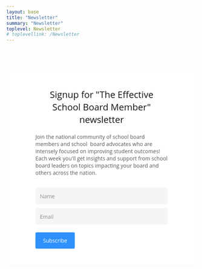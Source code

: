 ```yaml
---
layout: base
title: "Newsletter"
summary: "Newsletter"
toplevel: Newsletter
# toplevellink: /Newsletter
---
```


<script src="https://www1.effectiveschoolboards.com/forms/2148866901/embed.js"></script>
<style type="text/css">
#kajabi-form article,#kajabi-form aside,#kajabi-form audio,#kajabi-form command,#kajabi-form datagrid,#kajabi-form details,#kajabi-form dialog,#kajabi-form embed,#kajabi-form figcaption,#kajabi-form figure,#kajabi-form footer,#kajabi-form header,#kajabi-form hgroup,#kajabi-form menu,#kajabi-form nav,#kajabi-form section,#kajabi-form summary,#kajabi-form video,#kajabi-form wbr{display:block}#kajabi-form bdi,#kajabi-form figcaption,#kajabi-form keygen,#kajabi-form mark,#kajabi-form meter,#kajabi-form progress,#kajabi-form rp,#kajabi-form rt,#kajabi-form ruby,#kajabi-form time{display:inline}#kajabi-form acronym,#kajabi-form applet,#kajabi-form big,#kajabi-form center,#kajabi-form dir,#kajabi-form font,#kajabi-form frame,#kajabi-form frameset,#kajabi-form noframes,#kajabi-form s,#kajabi-form strike,#kajabi-form tt,#kajabi-form u,#kajabi-form xmp{display:none}#kajabi-form a,#kajabi-form abbr,#kajabi-form area,#kajabi-form article,#kajabi-form aside,#kajabi-form audio,#kajabi-form b,#kajabi-form bdo,#kajabi-form blockquote,#kajabi-form body,#kajabi-form button,#kajabi-form canvas,#kajabi-form caption,#kajabi-form cite,#kajabi-form code,#kajabi-form col,#kajabi-form colgroup,#kajabi-form command,#kajabi-form datalist,#kajabi-form dd,#kajabi-form del,#kajabi-form details,#kajabi-form dialog,#kajabi-form dfn,#kajabi-form div,#kajabi-form dl,#kajabi-form dt,#kajabi-form em,#kajabi-form embed,#kajabi-form fieldset,#kajabi-form figure,#kajabi-form form,#kajabi-form h1,#kajabi-form h2,#kajabi-form h3,#kajabi-form h4,#kajabi-form h5,#kajabi-form h6,#kajabi-form head,#kajabi-form header,#kajabi-form hgroup,#kajabi-form hr,#kajabi-form html,#kajabi-form i,#kajabi-form iframe,#kajabi-form img,#kajabi-form input,#kajabi-form ins,#kajabi-form keygen,#kajabi-form kbd,#kajabi-form label,#kajabi-form legend,#kajabi-form li,#kajabi-form map,#kajabi-form mark,#kajabi-form menu,#kajabi-form meter,#kajabi-form nav,#kajabi-form noscript,#kajabi-form object,#kajabi-form ol,#kajabi-form optgroup,#kajabi-form option,#kajabi-form output,#kajabi-form p,#kajabi-form param,#kajabi-form pre,#kajabi-form progress,#kajabi-form q,#kajabi-form rp,#kajabi-form rt,#kajabi-form ruby,#kajabi-form samp,#kajabi-form section,#kajabi-form select,#kajabi-form small,#kajabi-form span,#kajabi-form strong,#kajabi-form sub,#kajabi-form sup,#kajabi-form table,#kajabi-form tbody,#kajabi-form td,#kajabi-form textarea,#kajabi-form tfoot,#kajabi-form th,#kajabi-form thead,#kajabi-form time,#kajabi-form tr,#kajabi-form ul,#kajabi-form var,#kajabi-form video{background:rgba(0,0,0,0);border:0;font-size:100%;font:inherit;margin:0;outline:none;padding:0;text-align:left;text-decoration:none;vertical-align:baseline;z-index:1}#kajabi-form body{line-height:1}#kajabi-form ol,#kajabi-form ul{list-style:none}#kajabi-form blockquote,#kajabi-form q{quotes:none}#kajabi-form blockquote:before,#kajabi-form blockquote:after,#kajabi-form q:before,#kajabi-form q:after{content:"";content:none}#kajabi-form table{border-collapse:collapse;border-spacing:0}#kajabi-form .iti{position:relative;display:inline-block}#kajabi-form .iti *{box-sizing:border-box}#kajabi-form .iti__hide{display:none}#kajabi-form .iti__v-hide{visibility:hidden}#kajabi-form .iti__a11y-text{width:1px;height:1px;clip:rect(1px, 1px, 1px, 1px);overflow:hidden;position:absolute}#kajabi-form .iti input.iti__tel-input,#kajabi-form .iti input.iti__tel-input[type=text],#kajabi-form .iti input.iti__tel-input[type=tel]{position:relative;z-index:0;margin:0 !important}#kajabi-form .iti__country-container{max-height:42px;position:absolute;top:0;bottom:0;padding:1px}#kajabi-form .iti__selected-country{z-index:1;position:relative;display:flex;align-items:center;height:100%;background:none;border:0;margin:0;padding:0;font-family:inherit;font-size:inherit;color:inherit;border-radius:0;font-weight:inherit;line-height:inherit;text-decoration:none}#kajabi-form .iti__selected-country-primary{display:flex;align-items:center;height:100%;padding:0 6px 0 8px}#kajabi-form .iti__arrow{margin-left:6px;width:0;height:0;border-left:3px solid rgba(0,0,0,0);border-right:3px solid rgba(0,0,0,0);border-top:4px solid #555}#kajabi-form [dir=rtl] .iti__arrow{margin-right:6px;margin-left:0}#kajabi-form .iti__arrow--up{border-top:none;border-bottom:4px solid #555}#kajabi-form .iti__dropdown-content{border-radius:3px;background-color:#fff}#kajabi-form .iti--inline-dropdown .iti__dropdown-content{position:absolute;z-index:2;margin-top:3px;margin-left:-1px;border:1px solid #ccc;box-shadow:1px 1px 4px rgba(0,0,0,.2)}#kajabi-form .iti__search-input{width:100%;border-width:0;border-radius:3px}#kajabi-form .iti__search-input+.iti__country-list{border-top:1px solid #ccc}#kajabi-form .iti__country-list{list-style:none;padding:0;margin:0;overflow-y:scroll;-webkit-overflow-scrolling:touch}#kajabi-form .iti--inline-dropdown .iti__country-list{max-height:185px}#kajabi-form .iti--flexible-dropdown-width .iti__country-list{white-space:nowrap}@media(max-width: 500px){#kajabi-form .iti--flexible-dropdown-width .iti__country-list{white-space:normal}}#kajabi-form .iti__country{display:flex;align-items:center;padding:8px 8px;outline:none}#kajabi-form .iti__dial-code{color:#999}#kajabi-form .iti__country.iti__highlight{background-color:rgba(0,0,0,.05)}#kajabi-form .iti__country-list .iti__flag,#kajabi-form .iti__country-name{margin-right:8px}#kajabi-form [dir=rtl] .iti__country-list .iti__flag,#kajabi-form [dir=rtl] .iti__country-name{margin-right:0;margin-left:8px}#kajabi-form .iti--allow-dropdown .iti__country-container:not(:has(+input[disabled])):not(:has(+input[readonly])):hover,#kajabi-form .iti--allow-dropdown .iti__country-container:not(:has(+input[disabled])):not(:has(+input[readonly])):hover button{cursor:pointer}#kajabi-form .iti--allow-dropdown .iti__country-container:not(:has(+input[disabled])):not(:has(+input[readonly])) .iti__selected-country-primary:hover,#kajabi-form .iti--allow-dropdown .iti__country-container:not(:has(+input[disabled])):not(:has(+input[readonly])) .iti__selected-country:has(+.iti__dropdown-content:hover) .iti__selected-country-primary{background-color:rgba(0,0,0,.05)}#kajabi-form .iti .iti__selected-dial-code{margin-left:4px}#kajabi-form [dir=rtl] .iti .iti__selected-dial-code{margin-left:0;margin-right:4px}#kajabi-form .iti--container{position:fixed;top:-1000px;left:-1000px;z-index:1060;padding:1px}#kajabi-form .iti--container:hover{cursor:pointer}#kajabi-form .iti--fullscreen-popup.iti--container{background-color:rgba(0,0,0,.5);top:0;bottom:0;left:0;right:0;position:fixed;padding:30px;display:flex;flex-direction:column;justify-content:flex-start}#kajabi-form .iti--fullscreen-popup .iti__dropdown-content{display:flex;flex-direction:column;max-height:100%;position:relative}#kajabi-form .iti--fullscreen-popup .iti__country{padding:10px 10px;line-height:1.5em}#kajabi-form .iti__flag{--iti-flag-offset: 100px;height:12px;width:16px;border-radius:1px;box-shadow:0px 0px 1px 0px #888;background-image:url(https://kajabi-app-assets.kajabi-cdn.com/assets/iti/flags-667642959de122c4b844afcae211c1c54c9166d262fb833beb63abc02ebd0dd4.webp);background-repeat:no-repeat;background-position:var(--iti-flag-offset) 0;background-size:3904px 12px}#kajabi-form .iti__ac{--iti-flag-offset: -0px}#kajabi-form .iti__ad{--iti-flag-offset: -16px}#kajabi-form .iti__ae{--iti-flag-offset: -32px}#kajabi-form .iti__af{--iti-flag-offset: -48px}#kajabi-form .iti__ag{--iti-flag-offset: -64px}#kajabi-form .iti__ai{--iti-flag-offset: -80px}#kajabi-form .iti__al{--iti-flag-offset: -96px}#kajabi-form .iti__am{--iti-flag-offset: -112px}#kajabi-form .iti__ao{--iti-flag-offset: -128px}#kajabi-form .iti__ar{--iti-flag-offset: -144px}#kajabi-form .iti__as{--iti-flag-offset: -160px}#kajabi-form .iti__at{--iti-flag-offset: -176px}#kajabi-form .iti__au{--iti-flag-offset: -192px}#kajabi-form .iti__aw{--iti-flag-offset: -208px}#kajabi-form .iti__ax{--iti-flag-offset: -224px}#kajabi-form .iti__az{--iti-flag-offset: -240px}#kajabi-form .iti__ba{--iti-flag-offset: -256px}#kajabi-form .iti__bb{--iti-flag-offset: -272px}#kajabi-form .iti__bd{--iti-flag-offset: -288px}#kajabi-form .iti__be{--iti-flag-offset: -304px}#kajabi-form .iti__bf{--iti-flag-offset: -320px}#kajabi-form .iti__bg{--iti-flag-offset: -336px}#kajabi-form .iti__bh{--iti-flag-offset: -352px}#kajabi-form .iti__bi{--iti-flag-offset: -368px}#kajabi-form .iti__bj{--iti-flag-offset: -384px}#kajabi-form .iti__bl{--iti-flag-offset: -400px}#kajabi-form .iti__bm{--iti-flag-offset: -416px}#kajabi-form .iti__bn{--iti-flag-offset: -432px}#kajabi-form .iti__bo{--iti-flag-offset: -448px}#kajabi-form .iti__bq{--iti-flag-offset: -464px}#kajabi-form .iti__br{--iti-flag-offset: -480px}#kajabi-form .iti__bs{--iti-flag-offset: -496px}#kajabi-form .iti__bt{--iti-flag-offset: -512px}#kajabi-form .iti__bw{--iti-flag-offset: -528px}#kajabi-form .iti__by{--iti-flag-offset: -544px}#kajabi-form .iti__bz{--iti-flag-offset: -560px}#kajabi-form .iti__ca{--iti-flag-offset: -576px}#kajabi-form .iti__cc{--iti-flag-offset: -592px}#kajabi-form .iti__cd{--iti-flag-offset: -608px}#kajabi-form .iti__cf{--iti-flag-offset: -624px}#kajabi-form .iti__cg{--iti-flag-offset: -640px}#kajabi-form .iti__ch{--iti-flag-offset: -656px}#kajabi-form .iti__ci{--iti-flag-offset: -672px}#kajabi-form .iti__ck{--iti-flag-offset: -688px}#kajabi-form .iti__cl{--iti-flag-offset: -704px}#kajabi-form .iti__cm{--iti-flag-offset: -720px}#kajabi-form .iti__cn{--iti-flag-offset: -736px}#kajabi-form .iti__co{--iti-flag-offset: -752px}#kajabi-form .iti__cr{--iti-flag-offset: -768px}#kajabi-form .iti__cu{--iti-flag-offset: -784px}#kajabi-form .iti__cv{--iti-flag-offset: -800px}#kajabi-form .iti__cw{--iti-flag-offset: -816px}#kajabi-form .iti__cx{--iti-flag-offset: -832px}#kajabi-form .iti__cy{--iti-flag-offset: -848px}#kajabi-form .iti__cz{--iti-flag-offset: -864px}#kajabi-form .iti__de{--iti-flag-offset: -880px}#kajabi-form .iti__dj{--iti-flag-offset: -896px}#kajabi-form .iti__dk{--iti-flag-offset: -912px}#kajabi-form .iti__dm{--iti-flag-offset: -928px}#kajabi-form .iti__do{--iti-flag-offset: -944px}#kajabi-form .iti__dz{--iti-flag-offset: -960px}#kajabi-form .iti__ec{--iti-flag-offset: -976px}#kajabi-form .iti__ee{--iti-flag-offset: -992px}#kajabi-form .iti__eg{--iti-flag-offset: -1008px}#kajabi-form .iti__eh{--iti-flag-offset: -1024px}#kajabi-form .iti__er{--iti-flag-offset: -1040px}#kajabi-form .iti__es{--iti-flag-offset: -1056px}#kajabi-form .iti__et{--iti-flag-offset: -1072px}#kajabi-form .iti__fi{--iti-flag-offset: -1088px}#kajabi-form .iti__fj{--iti-flag-offset: -1104px}#kajabi-form .iti__fk{--iti-flag-offset: -1120px}#kajabi-form .iti__fm{--iti-flag-offset: -1136px}#kajabi-form .iti__fo{--iti-flag-offset: -1152px}#kajabi-form .iti__fr{--iti-flag-offset: -1168px}#kajabi-form .iti__ga{--iti-flag-offset: -1184px}#kajabi-form .iti__gb{--iti-flag-offset: -1200px}#kajabi-form .iti__gd{--iti-flag-offset: -1216px}#kajabi-form .iti__ge{--iti-flag-offset: -1232px}#kajabi-form .iti__gf{--iti-flag-offset: -1248px}#kajabi-form .iti__gg{--iti-flag-offset: -1264px}#kajabi-form .iti__gh{--iti-flag-offset: -1280px}#kajabi-form .iti__gi{--iti-flag-offset: -1296px}#kajabi-form .iti__gl{--iti-flag-offset: -1312px}#kajabi-form .iti__gm{--iti-flag-offset: -1328px}#kajabi-form .iti__gn{--iti-flag-offset: -1344px}#kajabi-form .iti__gp{--iti-flag-offset: -1360px}#kajabi-form .iti__gq{--iti-flag-offset: -1376px}#kajabi-form .iti__gr{--iti-flag-offset: -1392px}#kajabi-form .iti__gt{--iti-flag-offset: -1408px}#kajabi-form .iti__gu{--iti-flag-offset: -1424px}#kajabi-form .iti__gw{--iti-flag-offset: -1440px}#kajabi-form .iti__gy{--iti-flag-offset: -1456px}#kajabi-form .iti__hk{--iti-flag-offset: -1472px}#kajabi-form .iti__hn{--iti-flag-offset: -1488px}#kajabi-form .iti__hr{--iti-flag-offset: -1504px}#kajabi-form .iti__ht{--iti-flag-offset: -1520px}#kajabi-form .iti__hu{--iti-flag-offset: -1536px}#kajabi-form .iti__id{--iti-flag-offset: -1552px}#kajabi-form .iti__ie{--iti-flag-offset: -1568px}#kajabi-form .iti__il{--iti-flag-offset: -1584px}#kajabi-form .iti__im{--iti-flag-offset: -1600px}#kajabi-form .iti__in{--iti-flag-offset: -1616px}#kajabi-form .iti__io{--iti-flag-offset: -1632px}#kajabi-form .iti__iq{--iti-flag-offset: -1648px}#kajabi-form .iti__ir{--iti-flag-offset: -1664px}#kajabi-form .iti__is{--iti-flag-offset: -1680px}#kajabi-form .iti__it{--iti-flag-offset: -1696px}#kajabi-form .iti__je{--iti-flag-offset: -1712px}#kajabi-form .iti__jm{--iti-flag-offset: -1728px}#kajabi-form .iti__jo{--iti-flag-offset: -1744px}#kajabi-form .iti__jp{--iti-flag-offset: -1760px}#kajabi-form .iti__ke{--iti-flag-offset: -1776px}#kajabi-form .iti__kg{--iti-flag-offset: -1792px}#kajabi-form .iti__kh{--iti-flag-offset: -1808px}#kajabi-form .iti__ki{--iti-flag-offset: -1824px}#kajabi-form .iti__km{--iti-flag-offset: -1840px}#kajabi-form .iti__kn{--iti-flag-offset: -1856px}#kajabi-form .iti__kp{--iti-flag-offset: -1872px}#kajabi-form .iti__kr{--iti-flag-offset: -1888px}#kajabi-form .iti__kw{--iti-flag-offset: -1904px}#kajabi-form .iti__ky{--iti-flag-offset: -1920px}#kajabi-form .iti__kz{--iti-flag-offset: -1936px}#kajabi-form .iti__la{--iti-flag-offset: -1952px}#kajabi-form .iti__lb{--iti-flag-offset: -1968px}#kajabi-form .iti__lc{--iti-flag-offset: -1984px}#kajabi-form .iti__li{--iti-flag-offset: -2000px}#kajabi-form .iti__lk{--iti-flag-offset: -2016px}#kajabi-form .iti__lr{--iti-flag-offset: -2032px}#kajabi-form .iti__ls{--iti-flag-offset: -2048px}#kajabi-form .iti__lt{--iti-flag-offset: -2064px}#kajabi-form .iti__lu{--iti-flag-offset: -2080px}#kajabi-form .iti__lv{--iti-flag-offset: -2096px}#kajabi-form .iti__ly{--iti-flag-offset: -2112px}#kajabi-form .iti__ma{--iti-flag-offset: -2128px}#kajabi-form .iti__mc{--iti-flag-offset: -2144px}#kajabi-form .iti__md{--iti-flag-offset: -2160px}#kajabi-form .iti__me{--iti-flag-offset: -2176px}#kajabi-form .iti__mf{--iti-flag-offset: -2192px}#kajabi-form .iti__mg{--iti-flag-offset: -2208px}#kajabi-form .iti__mh{--iti-flag-offset: -2224px}#kajabi-form .iti__mk{--iti-flag-offset: -2240px}#kajabi-form .iti__ml{--iti-flag-offset: -2256px}#kajabi-form .iti__mm{--iti-flag-offset: -2272px}#kajabi-form .iti__mn{--iti-flag-offset: -2288px}#kajabi-form .iti__mo{--iti-flag-offset: -2304px}#kajabi-form .iti__mp{--iti-flag-offset: -2320px}#kajabi-form .iti__mq{--iti-flag-offset: -2336px}#kajabi-form .iti__mr{--iti-flag-offset: -2352px}#kajabi-form .iti__ms{--iti-flag-offset: -2368px}#kajabi-form .iti__mt{--iti-flag-offset: -2384px}#kajabi-form .iti__mu{--iti-flag-offset: -2400px}#kajabi-form .iti__mv{--iti-flag-offset: -2416px}#kajabi-form .iti__mw{--iti-flag-offset: -2432px}#kajabi-form .iti__mx{--iti-flag-offset: -2448px}#kajabi-form .iti__my{--iti-flag-offset: -2464px}#kajabi-form .iti__mz{--iti-flag-offset: -2480px}#kajabi-form .iti__na{--iti-flag-offset: -2496px}#kajabi-form .iti__nc{--iti-flag-offset: -2512px}#kajabi-form .iti__ne{--iti-flag-offset: -2528px}#kajabi-form .iti__nf{--iti-flag-offset: -2544px}#kajabi-form .iti__ng{--iti-flag-offset: -2560px}#kajabi-form .iti__ni{--iti-flag-offset: -2576px}#kajabi-form .iti__nl{--iti-flag-offset: -2592px}#kajabi-form .iti__no{--iti-flag-offset: -2608px}#kajabi-form .iti__np{--iti-flag-offset: -2624px}#kajabi-form .iti__nr{--iti-flag-offset: -2640px}#kajabi-form .iti__nu{--iti-flag-offset: -2656px}#kajabi-form .iti__nz{--iti-flag-offset: -2672px}#kajabi-form .iti__om{--iti-flag-offset: -2688px}#kajabi-form .iti__pa{--iti-flag-offset: -2704px}#kajabi-form .iti__pe{--iti-flag-offset: -2720px}#kajabi-form .iti__pf{--iti-flag-offset: -2736px}#kajabi-form .iti__pg{--iti-flag-offset: -2752px}#kajabi-form .iti__ph{--iti-flag-offset: -2768px}#kajabi-form .iti__pk{--iti-flag-offset: -2784px}#kajabi-form .iti__pl{--iti-flag-offset: -2800px}#kajabi-form .iti__pm{--iti-flag-offset: -2816px}#kajabi-form .iti__pr{--iti-flag-offset: -2832px}#kajabi-form .iti__ps{--iti-flag-offset: -2848px}#kajabi-form .iti__pt{--iti-flag-offset: -2864px}#kajabi-form .iti__pw{--iti-flag-offset: -2880px}#kajabi-form .iti__py{--iti-flag-offset: -2896px}#kajabi-form .iti__qa{--iti-flag-offset: -2912px}#kajabi-form .iti__re{--iti-flag-offset: -2928px}#kajabi-form .iti__ro{--iti-flag-offset: -2944px}#kajabi-form .iti__rs{--iti-flag-offset: -2960px}#kajabi-form .iti__ru{--iti-flag-offset: -2976px}#kajabi-form .iti__rw{--iti-flag-offset: -2992px}#kajabi-form .iti__sa{--iti-flag-offset: -3008px}#kajabi-form .iti__sb{--iti-flag-offset: -3024px}#kajabi-form .iti__sc{--iti-flag-offset: -3040px}#kajabi-form .iti__sd{--iti-flag-offset: -3056px}#kajabi-form .iti__se{--iti-flag-offset: -3072px}#kajabi-form .iti__sg{--iti-flag-offset: -3088px}#kajabi-form .iti__sh{--iti-flag-offset: -3104px}#kajabi-form .iti__si{--iti-flag-offset: -3120px}#kajabi-form .iti__sj{--iti-flag-offset: -3136px}#kajabi-form .iti__sk{--iti-flag-offset: -3152px}#kajabi-form .iti__sl{--iti-flag-offset: -3168px}#kajabi-form .iti__sm{--iti-flag-offset: -3184px}#kajabi-form .iti__sn{--iti-flag-offset: -3200px}#kajabi-form .iti__so{--iti-flag-offset: -3216px}#kajabi-form .iti__sr{--iti-flag-offset: -3232px}#kajabi-form .iti__ss{--iti-flag-offset: -3248px}#kajabi-form .iti__st{--iti-flag-offset: -3264px}#kajabi-form .iti__sv{--iti-flag-offset: -3280px}#kajabi-form .iti__sx{--iti-flag-offset: -3296px}#kajabi-form .iti__sy{--iti-flag-offset: -3312px}#kajabi-form .iti__sz{--iti-flag-offset: -3328px}#kajabi-form .iti__tc{--iti-flag-offset: -3344px}#kajabi-form .iti__td{--iti-flag-offset: -3360px}#kajabi-form .iti__tg{--iti-flag-offset: -3376px}#kajabi-form .iti__th{--iti-flag-offset: -3392px}#kajabi-form .iti__tj{--iti-flag-offset: -3408px}#kajabi-form .iti__tk{--iti-flag-offset: -3424px}#kajabi-form .iti__tl{--iti-flag-offset: -3440px}#kajabi-form .iti__tm{--iti-flag-offset: -3456px}#kajabi-form .iti__tn{--iti-flag-offset: -3472px}#kajabi-form .iti__to{--iti-flag-offset: -3488px}#kajabi-form .iti__tr{--iti-flag-offset: -3504px}#kajabi-form .iti__tt{--iti-flag-offset: -3520px}#kajabi-form .iti__tv{--iti-flag-offset: -3536px}#kajabi-form .iti__tw{--iti-flag-offset: -3552px}#kajabi-form .iti__tz{--iti-flag-offset: -3568px}#kajabi-form .iti__ua{--iti-flag-offset: -3584px}#kajabi-form .iti__ug{--iti-flag-offset: -3600px}#kajabi-form .iti__us{--iti-flag-offset: -3616px}#kajabi-form .iti__uy{--iti-flag-offset: -3632px}#kajabi-form .iti__uz{--iti-flag-offset: -3648px}#kajabi-form .iti__va{--iti-flag-offset: -3664px}#kajabi-form .iti__vc{--iti-flag-offset: -3680px}#kajabi-form .iti__ve{--iti-flag-offset: -3696px}#kajabi-form .iti__vg{--iti-flag-offset: -3712px}#kajabi-form .iti__vi{--iti-flag-offset: -3728px}#kajabi-form .iti__vn{--iti-flag-offset: -3744px}#kajabi-form .iti__vu{--iti-flag-offset: -3760px}#kajabi-form .iti__wf{--iti-flag-offset: -3776px}#kajabi-form .iti__ws{--iti-flag-offset: -3792px}#kajabi-form .iti__xk{--iti-flag-offset: -3808px}#kajabi-form .iti__ye{--iti-flag-offset: -3824px}#kajabi-form .iti__yt{--iti-flag-offset: -3840px}#kajabi-form .iti__za{--iti-flag-offset: -3856px}#kajabi-form .iti__zm{--iti-flag-offset: -3872px}#kajabi-form .iti__zw{--iti-flag-offset: -3888px}#kajabi-form .iti__globe{background-image:url(https://kajabi-app-assets.kajabi-cdn.com/assets/iti/globe-837a1f6fcf96f4633be7322196f421692f08da9cbd4edae8bce291dffec97f4e.webp);background-size:contain;background-position:right;box-shadow:none;height:19px}@media(min-resolution: 2x){#kajabi-form .iti__flag{background-image:url(https://kajabi-app-assets.kajabi-cdn.com/assets/iti/flags@2x-20b82a264e824430141dda0e5a3219f364184333adb22d81c1264fc25616c9fd.webp)}#kajabi-form .iti__globe{background-image:url(https://kajabi-app-assets.kajabi-cdn.com/assets/iti/globe@2x-23f37b6247b720ea12fb4082e970fca34214586f0f74f6eb1e67fa9698169596.webp)}}#kajabi-form .kajabi-modal{display:none;position:fixed;z-index:1000000;left:0;top:0;width:100%;height:100%;overflow:auto;background-color:#000;background-color:rgba(0,0,0,.4)}#kajabi-form .kajabi-modal__content{margin:100px auto;max-width:500px;padding:40px 20px;border-radius:3px;background-color:#fff;position:relative}#kajabi-form .kajabi-modal__close{color:#aaa;float:right;font-size:sage-font-size(2xl);font-weight:sage-font-weight(bold);position:absolute;top:5px;right:15px;cursor:pointer}#kajabi-form .kajabi-form__title,#kajabi-form .kajabi-form__subtitle,#kajabi-form .kajabi-form__btn{font-family:"Open Sans",sans-serif}#kajabi-form .kajabi-form__content{position:relative;max-width:350px;margin:0 auto}#kajabi-form .kajabi-form__title{font-size:24px;font-weight:sage-font-weight(bold);margin-bottom:20px;text-align:center;color:#151515}#kajabi-form .kajabi-form__subtitle{font-size:14px;font-weight:sage-font-weight(regular);margin-bottom:30px;text-align:center;color:#595959}#kajabi-form .kajabi-form__subtitle strong{font-weight:sage-font-weight(bold)}#kajabi-form .kajabi-form__subtitle em{font-style:italic}#kajabi-form .kajabi-form__subtitle p{margin-bottom:10px}#kajabi-form .kajabi-form__subtitle img{max-width:100%;height:auto}#kajabi-form .kajabi-form__form-item{position:relative;margin-bottom:10px}#kajabi-form .kajabi-form__form-item input,#kajabi-form .kajabi-form__form-item textarea,#kajabi-form .kajabi-form__form-item select{font-family:"Open Sans",sans-serif;font-size:14px;font-weight:sage-font-weight(regular);width:100%;height:44px;padding:10px 20px 10px 10px;color:#151515;border:2px solid #f3f5f7;border-radius:3px;outline:none;background-color:#f3f5f7;box-shadow:none;-webkit-appearance:none;-moz-appearance:none;appearance:none;-webkit-transition:all .2s;-moz-transition:all .2s;-o-transition:all .2s;transition:all .2s}#kajabi-form .kajabi-form__form-item textarea{height:100px}#kajabi-form .kajabi-form__form-item input:hover,#kajabi-form .kajabi-form__form-item input:focus,#kajabi-form .kajabi-form__form-item textarea:hover,#kajabi-form .kajabi-form__form-item textarea:focus,#kajabi-form .kajabi-form__form-item select:hover,#kajabi-form .kajabi-form__form-item select:focus{border-color:#2e91fc}#kajabi-form .kajabi-form__form-item label{font-family:"Open Sans",sans-serif;font-size:14px;margin:0;padding:0;color:#595959}#kajabi-form .kajabi-form__form-item .parsley-errors-list{margin:0;padding:0 0 0 30px;list-style-type:disc;color:red}#kajabi-form .kajabi-form__form-item .parsley-errors-list.filled{margin-top:10px}#kajabi-form .kajabi-form__form-item .parsley-required,#kajabi-form .kajabi-form__form-item .parsley-type,#kajabi-form .kajabi-form__form-item .parsley-validationError{font-family:"Open Sans",sans-serif;font-size:14px;margin-bottom:10px}#kajabi-form .kajabi-form__form-item.select-box-field:before,#kajabi-form .kajabi-form__form-item.country-field:before{position:absolute;right:10px;width:10px;height:6px;margin-top:20px;content:" ";background-image:url("data:image/svg+xml;charset=utf-8,%3Csvg%20xmlns%3D%22http%3A%2F%2Fwww.w3.org%2F2000%2Fsvg%22%20width%3D%2210%22%20height%3D%226%22%20viewBox%3D%220%200%2010%206%22%20version%3D%221.1%22%3E%3Cpath%20fill%3D%22%23DDD%22%20d%3D%22M9.8%200.2C9.7%200.1%209.5%200%209.4%200L0.6%200C0.5%200%200.3%200.1%200.2%200.2%200.1%200.4%200%200.5%200%200.7%200%200.9%200.1%201%200.2%201.2L4.6%205.8C4.7%205.9%204.8%206%205%206%205.2%206%205.3%205.9%205.4%205.8L9.8%201.2C9.9%201%2010%200.9%2010%200.7%2010%200.5%209.9%200.4%209.8%200.2L9.8%200.2Z%22%2F%3E%3C%2Fsvg%3E")}#kajabi-form .kajabi-form__form-item.select-box-field:after,#kajabi-form .kajabi-form__form-item.country-field:after{display:none}#kajabi-form .kajabi-form__form-item.radio-buttons-field label{font-weight:sage-font-weight(regular)}#kajabi-form .kajabi-form__form-item.radio-buttons-field .radio{position:relative;margin:10px 0 0}#kajabi-form .kajabi-form__form-item.radio-buttons-field .radio label{font-weight:sage-font-weight(regular);cursor:pointer;color:#595959}#kajabi-form .kajabi-form__form-item.radio-buttons-field .radio label:before{border-radius:50%;position:relative;top:0;display:inline-block;width:22px;height:22px;margin-right:10px;content:" ";border:2px solid #ddd}#kajabi-form .kajabi-form__form-item.radio-buttons-field .radio label span.overlay{position:absolute;top:0;left:0;width:100%}#kajabi-form .kajabi-form__form-item.radio-buttons-field .radio label span.text{display:inline;line-height:1.8;position:relative;top:-6px}#kajabi-form .kajabi-form__form-item.radio-buttons-field input[type=radio]{display:none;-webkit-appearance:none;-moz-appearance:none;appearance:none}#kajabi-form .kajabi-form__form-item.radio-buttons-field input[type=radio]+span:before{display:none}#kajabi-form .kajabi-form__form-item.radio-buttons-field input[type=radio]+span:after{position:absolute;top:5px;left:5px;width:12px;height:12px;content:" ";border-radius:50%;background-color:#2e91fc;-webkit-transform:scale(0);-moz-transform:scale(0);-ms-transform:scale(0);-o-transform:scale(0);transform:scale(0);-webkit-transition:all .2s cubic-bezier(1, 0, 0, 1.5);-moz-transition:all .2s cubic-bezier(1, 0, 0, 1.5);-o-transition:all .2s cubic-bezier(1, 0, 0, 1.5);transition:all .2s cubic-bezier(1, 0, 0, 1.5)}#kajabi-form .kajabi-form__form-item.radio-buttons-field input[type=radio]:checked+span:after{-webkit-transform:scale(1);-moz-transform:scale(1);-ms-transform:scale(1);-o-transform:scale(1);transform:scale(1)}#kajabi-form .kajabi-form__form-item.checkbox-field label{font-weight:sage-font-weight(regular);cursor:pointer;color:#595959}#kajabi-form .kajabi-form__form-item.checkbox-field label:before{border-radius:3px;position:relative;top:0;display:inline-block;width:22px;height:22px;margin-right:10px;content:" ";border:2px solid #ddd}#kajabi-form .kajabi-form__form-item.checkbox-field label span.text{display:inline;line-height:1.8;position:relative;top:-6px}#kajabi-form .kajabi-form__form-item.checkbox-field input[type=checkbox]{display:none;-webkit-appearance:none;-moz-appearance:none;appearance:none}#kajabi-form .kajabi-form__form-item.checkbox-field input[type=checkbox]+span:after{position:absolute;top:6px;left:4px;width:14px;height:10px;content:" ";background-image:url("data:image/svg+xml;charset=utf-8,%3Csvg%20xmlns%3D%22http%3A%2F%2Fwww.w3.org%2F2000%2Fsvg%22%20width%3D%2214%22%20height%3D%2210%22%20viewBox%3D%220%200%2014%2010%22%20version%3D%221.1%22%3E%3Cpath%20fill%3D%22%232e91fc%22%20d%3D%22M13.7%201.4L12.5%200.3C12.3%200.1%2012.1%200%2011.9%200%2011.7%200%2011.4%200.1%2011.3%200.3L5.4%205.8%202.7%203.3C2.5%203.1%202.3%203.1%202.1%203.1%201.9%203.1%201.6%203.1%201.5%203.3L0.3%204.4C0.1%204.6%200%204.8%200%205%200%205.2%200.1%205.4%200.3%205.6L3.5%208.6%204.7%209.8C4.9%209.9%205.1%2010%205.4%2010%205.6%2010%205.8%209.9%206%209.8L7.2%208.6%2013.7%202.5C13.9%202.4%2014%202.2%2014%202%2014%201.7%2013.9%201.6%2013.7%201.4L13.7%201.4Z%22%2F%3E%3C%2Fsvg%3E");-webkit-transform:scale(0);-moz-transform:scale(0);-ms-transform:scale(0);-o-transform:scale(0);transform:scale(0);-webkit-transition:all .2s cubic-bezier(1, 0, 0, 1.5);-moz-transition:all .2s cubic-bezier(1, 0, 0, 1.5);-o-transition:all .2s cubic-bezier(1, 0, 0, 1.5);transition:all .2s cubic-bezier(1, 0, 0, 1.5)}#kajabi-form .kajabi-form__form-item.checkbox-field input[type=checkbox]:checked+span:after{-webkit-transform:scale(1);-moz-transform:scale(1);-ms-transform:scale(1);-o-transform:scale(1);transform:scale(1)}#kajabi-form .kajabi-form__form-item.mobile-phone-field .iti:first-of-type{width:100%}#kajabi-form ::-webkit-input-placeholder{color:#898989}#kajabi-form :-moz-placeholder{color:#898989}#kajabi-form ::-moz-placeholder{color:#898989}#kajabi-form :-ms-input-placeholder{color:#898989}#kajabi-form .kajabi-form__btn{font-size:14px;font-weight:sage-font-weight(semibold);margin-top:10px;padding:12px 20px;text-align:center;color:#fff;border-radius:3px;outline:none;background-color:#2e91fc;box-shadow:none;-webkit-transition:all .2s;-moz-transition:all .2s;-o-transition:all .2s;transition:all .2s}#kajabi-form .kajabi-form__btn--disabled{cursor:not-allowed;background-color:#c5e0fe;font-weight:sage-font-weight(semibold)}#kajabi-form .kajabi-form__btn:not(.kajabi-form__btn--disabled):hover{background-color:#035ec1}.kajabi-form--inline{padding:40px 20px;border-radius:3px;background-color:#fff}@media screen and (min-width: 0\0 ){#kajabi-form .kajabi-form__form-item input,#kajabi-form .kajabi-form__form-item textarea,#kajabi-form .kajabi-form__form-item select{padding:10px}#kajabi-form .kajabi-form__form-item.select-box-field:before,#kajabi-form .kajabi-form__form-item.country-field:before{background-image:none}}@media(max-width: 767px){#kajabi-form .kajabi-form__btn{margin-top:20px}#kajabi-form .kajabi-form__btn--block-mobile{display:block;width:100%;padding-right:10px;padding-left:10px}}

.kajabi-form__title { font-size: 24px; }
.kajabi-form__subtitle { font-size: 18px; }
</style>





<br/><br/><br/>



<link href='http://fonts.googleapis.com/css?family=Open+Sans:400,700' rel='stylesheet' type='text/css'>

<!--<link rel="stylesheet" media="all" href="https://kajabi-app-assets.kajabi-cdn.com/assets/form_embed-dcaa78bdba8533a7a03bae89673cff66d373fa1b29f956e2e902fa95b731fbe9.css" />-->

<script src="https://kajabi-app-assets.kajabi-cdn.com/assets/form_embed-9b8c371b37b4392ca2c07507be46cad6d0596c983ec7c5a4120b04134ef6b784.js"></script>

<div id="kajabi-form" class="kajabi-form--inline">  
  <form data-parsley-validate="true" data-kjb-disable-on-submit="true" action="https://www1.effectiveschoolboards.com/forms/2148866901/form_submissions" accept-charset="UTF-8" method="post"><input name="utf8" type="hidden" value="&#x2713;" autocomplete="off" /><input type="hidden" name="authenticity_token" value="WmO52V7CADTPh52Q0Z6GfaFMRzmyJmfJY6rJrh3QE71C9dspbPqBjaXfamTQJC1ZoacK9MZgJwA7mTtt+efI+A==" autocomplete="off" />
  <style id="form-embed-style" type="text/css"></style>
  
  <div class="kajabi-form__content">
  <div class="kajabi-form__title">Signup for &quot;The Effective School Board Member&quot; newsletter</div>
  <div class="kajabi-form__subtitle">
    <p><strong>Join the national community of school board members and school&nbsp; board advocates who are intensely focused on improving student outcomes! Each week you'll&nbsp;get&nbsp;insights and support from school board leaders on topics impacting your board and others across the nation.</strong></p>
  </div>
    
  <fieldset>
    <div class="text-field kajabi-form__form-item"><input type="text" name="form_submission[name]" id="form_submission_name" value="" required="required" placeholder="Name" /></div>
    <div class="email-field kajabi-form__form-item"><input required="required" placeholder="Email" data-parsley-remote="true" data-parsley-remote-validator="kjb_email_validator" type="email" name="form_submission[email]" id="form_submission_email" /></div>
    <button class="kajabi-form__btn kajabi-form__btn--block-mobile" type="submit">Subscribe</button>
  </fieldset>
  </div>
  </form>
</div>

